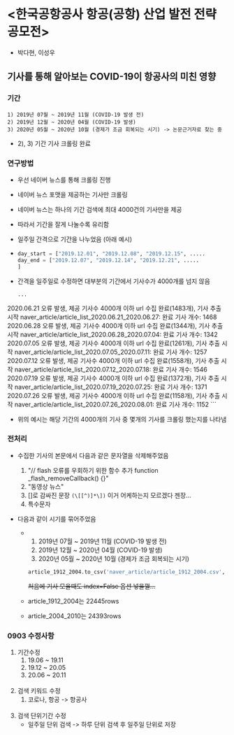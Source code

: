 # <한국공항공사 항공(공항) 산업 발전 전략 공모전>

- 박다현, 이성우


## 기사를 통해 알아보는 COVID-19이 항공사의 미친 영향


### 기간
    1) 2019년 07월 ~ 2019년 11월 (COVID-19 발생 전)
    2) 2019년 12월 ~ 2020년 04월 (COVID-19 발생)
    3) 2020년 05월 ~ 2020년 10월 (경제가 조금 회복되는 시기) -> 논문근거자료 찾는 중


- 2), 3) 기간 기사 크롤링 완료


### 연구방법

- 우선 네이버 뉴스를 통해 크롤링 진행
- 네이버 뉴스 포맷을 제공하는 기사만 크롤링
- 네이버 뉴스는 하나의 기간 검색에 최대 4000건의 기사만을 제공
- 따라서 기간을 잘게 나눌수록 유리함
- 일주일 간격으로 기간을 나누었음 (아래 예시)
- 
    ```python
    day_start = ["2019.12.01", "2019.12.08", "2019.12.15", .....
    day_end = ["2019.12.07", "2019.12.14", "2019.12.21", .....
    ]
    ```

- 간격을 일주일로 수정하면 대부분의 기간에서 기사수가 4000개를 넘지 않음
    ```
    ...
2020.06.21 오류 발생, 제공 기사수 4000개 이하
url 수집 완료(1483개), 기사 추출 시작
naver_article/article_list_2020.06.21_2020.06.27: 완료
기사 개수: 1468
2020.06.28 오류 발생, 제공 기사수 4000개 이하
url 수집 완료(1344개), 기사 추출 시작
naver_article/article_list_2020.06.28_2020.07.04: 완료
기사 개수: 1342
2020.07.05 오류 발생, 제공 기사수 4000개 이하
url 수집 완료(1261개), 기사 추출 시작
naver_article/article_list_2020.07.05_2020.07.11: 완료
기사 개수: 1257
2020.07.12 오류 발생, 제공 기사수 4000개 이하
url 수집 완료(1558개), 기사 추출 시작
naver_article/article_list_2020.07.12_2020.07.18: 완료
기사 개수: 1546
2020.07.19 오류 발생, 제공 기사수 4000개 이하
url 수집 완료(1372개), 기사 추출 시작
naver_article/article_list_2020.07.19_2020.07.25: 완료
기사 개수: 1371
2020.07.26 오류 발생, 제공 기사수 4000개 이하
url 수집 완료(1158개), 기사 추출 시작
naver_article/article_list_2020.07.26_2020.08.01: 완료
기사 개수: 1152
    ```
- 위의 예시는 해당 기간의 4000개의 기사 중 몇개의 기사를 크롤링 했는지를 나타냄

### 전처리

- 수집한 기사의 본문에서 다음과 같은 문자열을 삭제해주었음
    1. "// flash 오류를 우회하기 위한 함수 추가 function _flash_removeCallback() {}" 
    2. "동영상 뉴스"
    3. []로 감싸진 문장 `(\[[^)]*\])` 이거 어케하는지 모르겠다 젠장...
    4. 특수문자

- 다음과 같이 시기를 묶어주었음
  - 1) 2019년 07월 ~ 2019년 11월 (COVID-19 발생 전)
    1) 2019년 12월 ~ 2020년 04월 (COVID-19 발생)
    2) 2020년 05월 ~ 2020년 10월 (경제가 조금 회복되는 시기) 

    ```python
    article_1912_2004.to_csv('naver_article/article_1912_2004.csv', encoding='utf-8-sig', index=False)
    ```
    ~~처음에 기사 모을때도 index=False 옵션 넣을껄...~~

  - article_1912_2004는 22445rows
  - article_2004_2010는 24393rows


### 0903 수정사항
1. 기간수정
   1. 19.06 ~ 19.11
   2. 19.12 ~ 20.05
   3. 20.06 ~ 20.11
   <br>
2. 검색 키워드 수정
   1. 코로나, 항공 -> 항공사
   <br>
3. 검색 단위기간 수정
   - 일주일 단위 검색 -> 하루 단위 검색 후 일주일 단위로 저장
